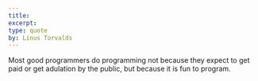 ```yaml
---
title:
excerpt:
type: quote
by: Linus Torvalds
---
```


Most good programmers do programming not because they expect to get paid or get adulation by the public, but because it is fun to program.